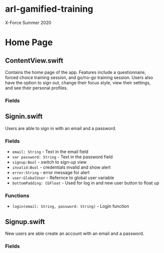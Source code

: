 # arl-gamified-training
X-Force Summer 2020

# Home Page

## ContentView.swift
Contains the home page of the app. Features include a questionnaire, forced choice training session, and go/no-go training session. Users also have the option to sign out, change their focus style, view their settings, and see their personal profiles.

### Fields

## Signin.swift
Users are able to sign in with an email and a password.

### Fields
- `email: String` - Text in the email field
- `var password: String` - Text in the password field
- `signup:Bool` - switch to sign-up view
- `invalid:Bool` - credentials invalid and show alert
- `error:String` - error message for alert
- `user:GlobalUser` - Refernce to global user variable
- `bottomPadding: CGFloat` - Used for log in and new user button to float up

### Functions
- `login(email: String, password: String)` - Login function 

## Signup.swift
New users are able create an account with an email and a password.

### Fields


